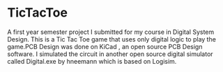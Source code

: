 # TicTacToe
A first year semester project I submitted for my course in Digital System Design. This is a Tic Tac Toe game that uses only digital logic to play the game.PCB Design was done on KiCad , an open source PCB Design software. I simulated the circuit in another open source digital simulator called Digital.exe by hneemann which is based on Logisim.

